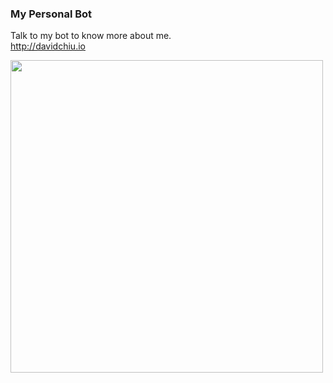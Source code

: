 ### My Personal Bot
Talk to my bot to know more about me.  
http://davidchiu.io

<img src="https://cloud.githubusercontent.com/assets/963966/23718959/67e368b0-0431-11e7-9cde-3fa289076f6a.png" height="500px">
